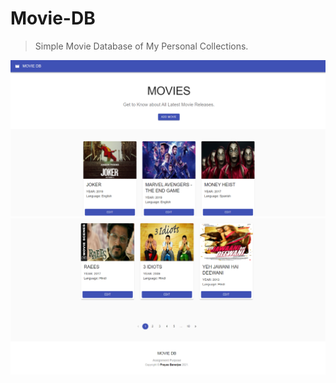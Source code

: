 # Movie-DB
>  Simple Movie Database of My Personal Collections.



![screenshot](https://github.com/banerjeePrayas/Movie-DB/blob/main/frontend/public/images/SC1.png?raw=true)
![screenshot](https://github.com/banerjeePrayas/Movie-DB/blob/main/frontend/public/images/SC2.png?raw=true)
